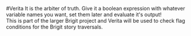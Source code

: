 #Verita
It is the arbiter of truth. Give it a boolean expression with whatever variable names you want,
set them later and evaluate it's output!<br>
This is part of the larger Brigit project and Verita will be used to check flag conditions
for the Brigit story traversals.
